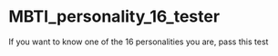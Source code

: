 # MBTI_personality_16_tester
If you want to know one of the 16 personalities you are, pass this test
